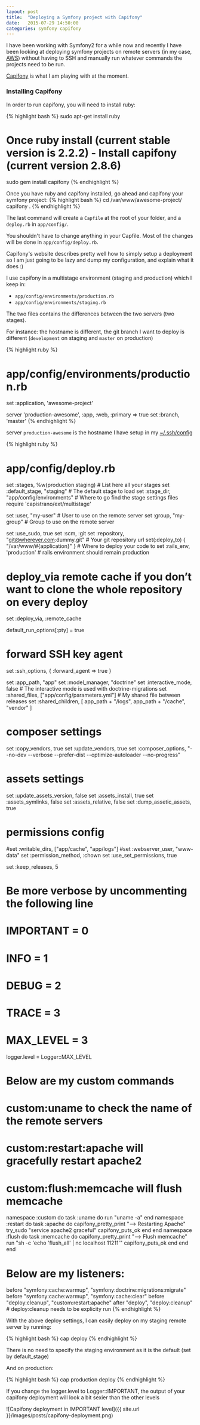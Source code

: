 ```yaml
---
layout: post
title:  "Deploying a Symfony project with Capifony"
date:   2015-07-29 14:50:00
categories: symfony capifony
---
```


I have been working with Symfony2 for a while now and recently I have been looking at deploying symfony projects on remote servers (in my case, [AWS]) without having to SSH and manually run whatever commands the projects need to be run.

[Capifony] is what I am playing with at the moment.

### Installing Capifony

In order to run capifony, you will need to install ruby:

{% highlight bash %}
sudo apt-get install ruby

# Once ruby install (current stable version is 2.2.2) - Install capifony (current version 2.8.6)

sudo gem install capifony
{% endhighlight %}

Once you have ruby and capifony installed, go ahead and capifony your symfony project:
{% highlight bash %}
cd /var/www/awesome-project/
capifony .
{% endhighlight %}

The last command will create a `Capfile` at the root of your folder, and a `deploy.rb` in `app/config/`.

You shouldn't have to change anything in your Capfile. Most of the changes will be done in `app/config/deploy.rb`.

Capifony's website describes pretty well how to simply setup a deployment so I am just going to be lazy and dump my configuration, and explain what it does :)

I use capifony in a multistage environment (staging and production) which I keep in:

- `app/config/environments/production.rb`
- `app/config/environments/staging.rb`

The two files contains the differences between the two servers (two stages).

For instance: the hostname is different, the git branch I want to deploy is different (`development` on staging and `master` on production)

{% highlight ruby %}
# app/config/environments/production.rb

set :application,   'awesome-project'

server              'production-awesome', :app, :web, :primary => true
set :branch,        'master'
{% endhighlight %}

server `production-awesome` is the hostname I have setup in my [~/.ssh/config]

{% highlight ruby %}
# app/config/deploy.rb

set :stages,        %w(production staging)          # List here all your stages
set :default_stage, "staging"                       # The default stage to load
set :stage_dir,     "app/config/environments"       # Where to go find the stage settings files
require 'capistrano/ext/multistage'

set :user,          "my-user"       # User to use on the remote server
set :group,         "my-group"      # Group to use on the remote server

set :use_sudo,      true
set :scm,           :git
set :repository,    "git@wherever.com:dummy.git"    # Your git repository url
set(:deploy_to)     { "/var/www/#{application}" }   # Where to deploy your code to
set :rails_env,     'production'                    # rails environment should remain production

# deploy_via remote cache if you don’t want to clone the whole repository on every deploy
set :deploy_via,    :remote_cache

default_run_options[:pty] = true

# forward SSH key agent
set :ssh_options, {
    :forward_agent => true
}

set :app_path,          "app"
set :model_manager,     "doctrine"
set :interactive_mode,  false                           # The interactive mode is used with doctrine-migrations
set :shared_files,      ["app/config/parameters.yml"]   # My shared file between releases
set :shared_children,   [
        app_path + "/logs",
        app_path + "/cache",
        "vendor"
    ]

# composer settings
set :copy_vendors,          true
set :update_vendors,        true
set :composer_options,      "--no-dev --verbose --prefer-dist --optimize-autoloader --no-progress"

# assets settings
set :update_assets_version, false
set :assets_install,        true
set :assets_symlinks,       false
set :assets_relative,       false
set :dump_assetic_assets,   true

# permissions config
#set :writable_dirs,        ["app/cache", "app/logs"]
#set :webserver_user,       "www-data"
set :permission_method,     :chown
set :use_set_permissions,   true

set :keep_releases,         5

# Be more verbose by uncommenting the following line
# IMPORTANT = 0
# INFO      = 1
# DEBUG     = 2
# TRACE     = 3
# MAX_LEVEL = 3
logger.level = Logger::MAX_LEVEL

# Below are my custom commands
# custom:uname              to check the name of the remote servers
# custom:restart:apache     will gracefully restart apache2
# custom:flush:memcache     will flush memcache
namespace :custom do
    task :uname do
        run "uname -a"
    end
    namespace :restart do
        task :apache do
            capifony_pretty_print "--> Restarting Apache"
            try_sudo "service apache2 graceful"
            capifony_puts_ok
        end
    end
    namespace :flush do
        task :memcache do
            capifony_pretty_print "--> Flush memcache"
            run "sh -c 'echo 'flush_all' | nc localhost 11211'"
            capifony_puts_ok
        end
    end
end

# Below are my listeners:
before "symfony:cache:warmup", "symfony:doctrine:migrations:migrate"
before "symfony:cache:warmup", "symfony:cache:clear"
before "deploy:cleanup",       "custom:restart:apache"
after  "deploy",               "deploy:cleanup"                         # deploy:cleanup needs to be explicity run
{% endhighlight %}

With the above deploy settings, I can easily deploy on my staging remote server by running:

{% highlight bash %}
cap deploy
{% endhighlight %}

There is no need to specify the staging environment as it is the default (set by default_stage)

And on production:

{% highlight bash %}
cap production deploy
{% endhighlight %}

If you change the logger.level to Logger::IMPORTANT, the output of your capifony deployment will look a bit sexier than the other levels

![Capifony deployment in IMPORTANT level]({{ site.url }}/images/posts/capifony-deployment.png)

[AWS]: http://aws.amazon.com/
[Capifony]: http://capifony.org/
[~/.ssh/config]: http://florentmetz.github.io/linux/2015/07/28/ssh-config.html

